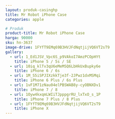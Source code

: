 ```yaml
---
layout: produk-casinghp
title: Mr Robot iPhone Case
categories: apple

# Produk
product-title: Mr Robot iPhone Case
harga: 90000
sku: hn-3637
image-drive: 1FYfT9EMq69B3HVJFdNqtjijVQ6VT2sT9
gallery:
  - url: 1_Ed1JSV_Vpc6S_p9VAkoI7AmzPCOpHYt
    title: iPhone 5 / 5s / SE
  - url: 10iq_klTv3qU6eMeMSQ6LbHkUxBupky6e
    title: iPhone 6 / 6s
  - url: 1M_S5iSPJIXzkkTje3f-2JPwz1dxMSMqi
    title: iPhone 6 Plus / 6s Plus
  - url: 1vF1M71zNau04elPBSWAB8y-cyOBNXDv1
    title: iPhone 7 / 8
  - url: 1Oyw4kxqmLWIiTJpppgrRU_lxTxO_s_1P
    title: iPhone 7 Plus / 8 Plus
  - url: 1FYfT9EMq69B3HVJFdNqtjijVQ6VT2sT9
    title: iPhone X
---
```

